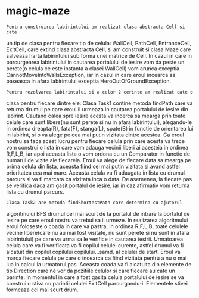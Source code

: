 # magic-maze

	Pentru construirea labirintului am realizat clasa abstracta Cell si cate 
un tip de clasa pentru fiecare tip de celula: WallCell, PathCell, EntranceCell, 
ExitCell, care extind clasa abstracta Cell, si am construit si clasa Maze care 
salveaza harta labirintului sub forma unei matrice de Cell. In cazul in care in 
parcurgearea labirintului in cautarea portalului de iesire vom da peste un 
perete(o celula ce este instanta a clasei WallCell) vom arunca exceptia 
CannotMoveIntoWallsException, iar in cazul in care eroul incearca sa paseasca in 
afara labirintului exceptia HeroOutOfGroundException.

	Pentru rezolvarea labirintului si a celor 2 cerinte am realizat cate o 
clasa pentru fiecare dintre ele:
	Clasa Task1 contine metoda findPath care va returna drumul pe care eroul 
il urmeaza in cautarea portalului de iesire din labirint. Cautand calea spre 
iesire acesta va incerca sa mearga prin toate celule care sunt libere(nu sunt 
perete si nu in afara labirintului), alegandu-le in ordinea dreapta(R), fata(F), 
stanga(L), spate(B) in functie de orientarea lui in labirint, si o va alege pe 
cea mai putin vizitata dintre acestea. Ca eroul nostru sa faca acest lucru 
pentru fiecare celula prin care acesta va trece vom construi o lista in care 
vom adauga vecinii liberi ai acesteia in ordinea R,F,L,B, iar apoi aceasta 
lista o vom ordona cu un Comparator in functie de numarul de vizite ale 
fiecareia. Eroul va alege de fiecare data sa mearga pe prima celula din lista, 
aceasta fiind cel mai putin vizitata si avand astfel prioritatea cea mai mare. 
Aceasta celula va fi adaugata in lista cu drumul parcurs si va fi marcata ca 
vizitata inca o data. De asemenea, la fiecare pas se verifica daca am gasit 
portalul de iesire, iar in caz afirmativ vom returna lista cu drumul parcurs.

	Clasa Task2 are metoda findShortestPath care determina cu ajutorul 
algoritmului BFS drumul cel mai scurt de la portalul de intrare la portalul de 
iesire pe care eroul nostru va trebui sa il urmeze. In realizarea algoritmului 
eroul foloseste o coada in care va pastra, in ordinea R,F,L,B, toate celulele 
vecine libere(care nu au mai fost visitate, nu sunt perete si nu sunt in afara 
labirintului) pe care va urma sa le verifice in cautarea iesirii. Urmatoarea 
celula care va fi verificata va fi copilul celulei curente, astfel drumul va fi 
alcatuit din copilul copilului copilului...samd. al celulei de start. Eroul va 
marca fiecare celula pe care o incearca ca fiind vizitata pentru a nu o mai lua 
in calcul la urmatorul pas. Aceasta coada va fi alcatuita din elemente de tip 
Direction care ne vor da pozitiile celulor si care fiecare au cate un parinte. 
In momentul in care a fost gasita celula portalului de iesire se va construi o 
stiva cu parintii celulei ExitCell parcurgandu-i. Elementele stivei formeaza cel 
mai scurt drum.
	
	
